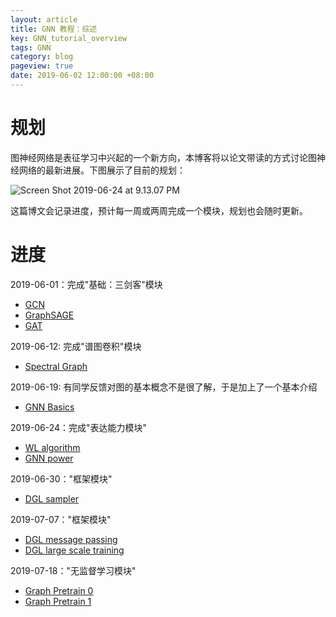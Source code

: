 ```yaml
---
layout: article
title: GNN 教程：综述
key: GNN_tutorial_overview
tags: GNN
category: blog
pageview: true
date: 2019-06-02 12:00:00 +08:00
---
```

# 规划

图神经网络是表征学习中兴起的一个新方向，本博客将以论文带读的方式讨论图神经网络的最新进展。下图展示了目前的规划：

![Screen Shot 2019-06-24 at 9.13.07 PM](http://ww4.sinaimg.cn/large/006tNc79ly1g4ck12nmw2j31f00u07by.jpg)

这篇博文会记录进度，预计每一周或两周完成一个模块，规划也会随时更新。

# 进度

2019-06-01：完成"基础：三剑客"模块

- [GCN](https://archwalker.github.io/blog/2019/06/01/GNN-Triplets-GCN.html)
- [GraphSAGE](https://archwalker.github.io/blog/2019/06/01/GNN-Triplets-GraphSAGE.html)
- [GAT](https://archwalker.github.io/blog/2019/06/01/GNN-Triplets-GAT.html)

2019-06-12: 完成"谱图卷积"模块

- [Spectral Graph](https://archwalker.github.io/blog/2019/06/16/GNN-Spectral-Graph.html)

2019-06-19: 有同学反馈对图的基本概念不是很了解，于是加上了一个基本介绍

- [GNN Basics](https://archwalker.github.io/blog/2019/05/31/GNN-basics.html)

2019-06-24：完成"表达能力模块"

- [WL algorithm](https://archwalker.github.io/blog/2019/06/22/GNN-Theory-WL.html)
- [GNN power](https://archwalker.github.io/blog/2019/06/22/GNN-Theory-Power.html)

2019-06-30："框架模块"

- [DGL sampler](https://archwalker.github.io/blog/2019/06/30/GNN-Framework-DGL-NodeFlow.html)

2019-07-07："框架模块"

- [DGL message passing](https://archwalker.github.io/blog/2019/07/07/GNN-Framework-DGL-DistributedTraining.html)
- [DGL large scale training](https://archwalker.github.io/blog/2019/07/07/GNN-Framework-DGL-GCN.html)

2019-07-18："无监督学习模块"

- [Graph Pretrain 0](https://archwalker.github.io/blog/2019/07/07/GNN-Pretrain-0.html)
- [Graph Pretrain 1](https://archwalker.github.io/blog/2019/08/08/GNN-Pretraining-1.html)

